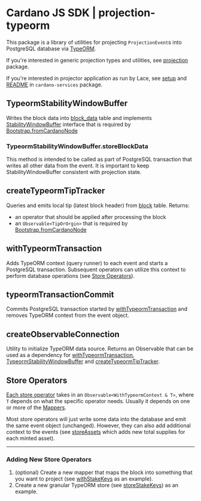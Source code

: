 # Cardano JS SDK | projection-typeorm

This package is a library of utilities for projecting `ProjectionEvent`s into PostgreSQL database via [TypeORM](https://github.com/typeorm/typeorm).

If you're interested in generic projection types and utilities, see [projection](../projection) package.

If you're interested in projector application as run by Lace, see [setup](../cardano-services/src/Projection) and [README](../cardano-services/README.md) in `cardano-services` package.

## TypeormStabilityWindowBuffer

Writes the block data into [block_data](./src/entity/BlockData.entity.ts) table and implements [StabilityWindowBuffer](../projection/README.md#stabilitywindowbuffer) interface that is required by [Bootstrap.fromCardanoNode](../projection/README.md#bootstrapfromcardanonode)

### TypeormStabilityWindowBuffer.storeBlockData

This method is intended to be called as part of PostgreSQL transaction that writes all other data from the event. It is important to keep StabilityWindowBuffer consistent with  projection state.

## createTypeormTipTracker

Queries and emits local tip (latest block header) from [block](./src/entity/Block.entity.ts) table. Returns:
- an operator that should be applied after processing the block
- an `Observable<TipOrOrgin>` that is required by [Bootstrap.fromCardanoNode](../projection/README.md#bootstrapfromcardanonode)

## withTypeormTransaction

Adds TypeORM context (query runner) to each event and starts a PostgreSQL transaction. Subsequent operators can utilize this context to perform database operations (see [Store Operators](#store-operators)).

## typeormTransactionCommit

Commits PostgreSQL transaction started by [withTypeormTransaction](#withtypeormtransaction) and removes TypeORM context from the event object.

## createObservableConnection

Utility to initialize TypeORM data source.
Returns an Observable that can be used as a dependency for
[withTypeormTransaction](#withtypeormtransaction), [TypeormStabilityWindowBuffer](#typeormstabilitywindowbuffer) and [createTypeormTipTracker](#createtypeormtiptracker).

## Store Operators

[Each store operator](./src/operators) takes in an `Observable<WithTypeormContext & T>`, where `T` depends on what the specific operator needs. Usually it depends on one or more of the [Mappers](../projection/README.md#mappers).

Most store operators will just write some data into the database and emit the same event object (unchanged). However, they can also add additional context to the events (see [storeAssets](./src/operators/storeAssets.ts) which adds new total supplies for each minted asset).

---

### Adding New Store Operators

1. (optional) Create a new mapper that maps the block into something that you want to project (see [withStakeKeys](../projection/src/operators/Mappers/certificates/withStakeKeys.ts) as an example).
2. Create a new granular TypeORM store (see [storeStakeKeys](./src/operators/storeStakeKeys.ts)) as an example.
